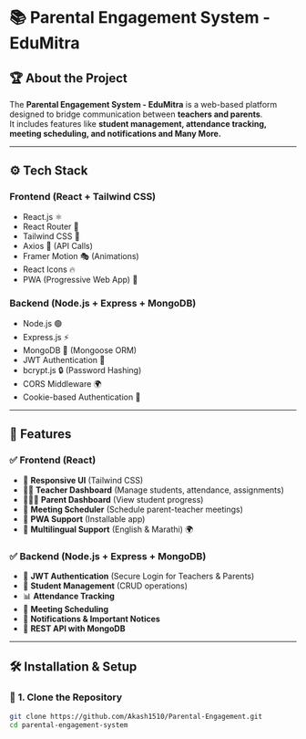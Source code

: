 # 📚 Parental Engagement System - EduMitra 

## 🏆 About the Project  
The **Parental Engagement System - EduMitra** is a web-based platform designed to bridge communication between **teachers and parents**.  
It includes features like **student management, attendance tracking, meeting scheduling, and notifications and Many More.**

---

## ⚙️ Tech Stack  
### **Frontend (React + Tailwind CSS)**
- React.js ⚛️
- React Router 🚀
- Tailwind CSS 🎨
- Axios 📡 (API Calls)
- Framer Motion 🎭 (Animations)
- React Icons 🔥
- PWA (Progressive Web App) 📱

### **Backend (Node.js + Express + MongoDB)**
- Node.js 🟢
- Express.js ⚡
- MongoDB 🍃 (Mongoose ORM)
- JWT Authentication 🔑
- bcrypt.js 🔒 (Password Hashing)
- CORS Middleware 🌍
- Cookie-based Authentication 🍪

---

## 📌 Features  

### ✅ **Frontend (React)**
- 🎨 **Responsive UI** (Tailwind CSS)
- 👩‍🏫 **Teacher Dashboard** (Manage students, attendance, assignments)
- 👨‍👩‍👧 **Parent Dashboard** (View student progress)
- 📅 **Meeting Scheduler** (Schedule parent-teacher meetings)
- 🚀 **PWA Support** (Installable app)
- 🔄 **Multilingual Support** (English & Marathi) 🌍

### ✅ **Backend (Node.js + Express + MongoDB)**

- 🔑 **JWT Authentication** (Secure Login for Teachers & Parents)
- 🏫 **Student Management** (CRUD operations)
- 📊 **Attendance Tracking**
- 📅 **Meeting Scheduling**
- 🔔 **Notifications & Important Notices**
- 📡 **REST API with MongoDB**

---

## 🛠️ Installation & Setup  

### 🚀 **1. Clone the Repository**
```bash
git clone https://github.com/Akash1510/Parental-Engagement.git
cd parental-engagement-system
